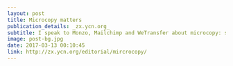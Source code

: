 ```yaml
---
layout: post
title: Microcopy matters
publication_details: _zx.ycn.org_
subtitle: I speak to Monzo, Mailchimp and WeTransfer about microcopy: small words that do the heavy-lifting.
image: post-bg.jpg
date: 2017-03-13 00:10:45
link: http://zx.ycn.org/editorial/mircrocopy/
---
```

